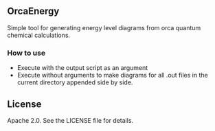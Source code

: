 ## OrcaEnergy

Simple tool for generating energy level diagrams from orca quantum chemical calculations.

### How to use

* Execute with the output script as an argument
* Execute without arguments to make diagrams for all .out files in the 
  current directory appended side by side.

## License

Apache 2.0. See the LICENSE file for details.

